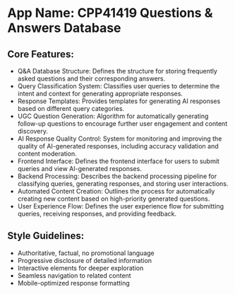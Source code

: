 # **App Name**: CPP41419 Questions & Answers Database

## Core Features:

- Q&A Database Structure: Defines the structure for storing frequently asked questions and their corresponding answers.
- Query Classification System: Classifies user queries to determine the intent and context for generating appropriate responses.
- Response Templates: Provides templates for generating AI responses based on different query categories.
- UGC Question Generation: Algorithm for automatically generating follow-up questions to encourage further user engagement and content discovery.
- AI Response Quality Control: System for monitoring and improving the quality of AI-generated responses, including accuracy validation and content moderation.
- Frontend Interface: Defines the frontend interface for users to submit queries and view AI-generated responses.
- Backend Processing: Describes the backend processing pipeline for classifying queries, generating responses, and storing user interactions.
- Automated Content Creation: Outlines the process for automatically creating new content based on high-priority generated questions.
- User Experience Flow: Defines the user experience flow for submitting queries, receiving responses, and providing feedback.

## Style Guidelines:

- Authoritative, factual, no promotional language
- Progressive disclosure of detailed information
- Interactive elements for deeper exploration
- Seamless navigation to related content
- Mobile-optimized response formatting